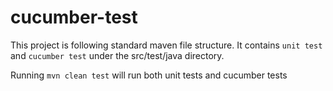 # cucumber-test

This project is following standard maven file structure. It contains `unit test` and `cucumber test` under the src/test/java directory.

Running `mvn clean test` will run both unit tests and cucumber tests
